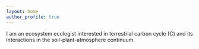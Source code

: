 ```yaml
---
layout: home
author_profile: true
---
```



I am an ecosystem ecologist interested in terrestrial carbon cycle (C) and its interactions in the soil-plant-atmosphere continuum.
